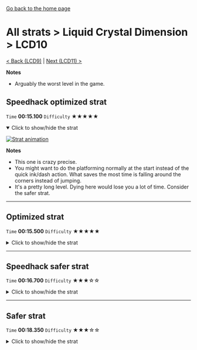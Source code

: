 [Go back to the home page](https://github.com/Doublevil/scbspeedrun)

# All strats > Liquid Crystal Dimension > LCD10

[< Back (LCD9)](https://github.com/Doublevil/scbspeedrun/blob/main/levels/all_lvl/LCD/LCD9.md) | [Next (LCD11) >](https://github.com/Doublevil/scbspeedrun/blob/main/levels/all_lvl/LCD/LCD11.md)

**Notes**
- Arguably the worst level in the game.

## Speedhack optimized strat

`Time` **00:15.100** `Difficulty` ★★★★★
<details open>
  <summary>Click to show/hide the strat</summary>

  [![Strat animation](https://github.com/Doublevil/scbspeedrun/blob/main/media/levels/LCD/LCD10_S_OptimizedStrat.webp)](https://github.com/Doublevil/scbspeedrun/blob/main/media/levels/LCD/LCD10_S_OptimizedStrat.mp4?raw=true)

  **Notes**
  - This one is crazy precise.
  - You might want to do the platforming normally at the start instead of the quick ink/dash action. What saves the most time is falling around the corners instead of jumping.
  - It's a pretty long level. Dying here would lose you a lot of time. Consider the safer strat.
</details>

---
## Optimized strat

`Time` **00:15.500** `Difficulty` ★★★★★
<details>
  <summary>Click to show/hide the strat</summary>

  [![Strat animation](https://github.com/Doublevil/scbspeedrun/blob/main/media/levels/LCD/LCD10_OptimizedStrat.webp)](https://github.com/Doublevil/scbspeedrun/blob/main/media/levels/LCD/LCD10_OptimizedStrat.mp4?raw=true)

  **Notes**
  - It's really precise. If you're not entirely used to toggling back and forth between dash and ink, you might want to go for the safer strat.
</details>

---
## Speedhack safer strat

`Time` **00:16.700** `Difficulty` ★★★☆☆
<details>
  <summary>Click to show/hide the strat</summary>

  [![Strat animation](https://github.com/Doublevil/scbspeedrun/blob/main/media/levels/LCD/LCD10_S_Strat.webp)](https://github.com/Doublevil/scbspeedrun/blob/main/media/levels/LCD/LCD10_S_Strat.mp4?raw=true)

  **Notes**
  - Doing this level fast might give you some trouble at first. This is just memorization. There is almost nothing you have to react to.
  - The speedhack makes things a bit harder, as you have to be careful not to jump over the ink platforms entirely.
</details>

---
## Safer strat

`Time` **00:18.350** `Difficulty` ★★★☆☆
<details>
  <summary>Click to show/hide the strat</summary>

  [![Strat animation](https://github.com/Doublevil/scbspeedrun/blob/main/media/levels/LCD/LCD10_Strat.webp)](https://github.com/Doublevil/scbspeedrun/blob/main/media/levels/LCD/LCD10_Strat.mp4?raw=true)

  **Notes**
  - Doing this level fast might give you some trouble at first. This is just memorization. There is almost nothing you have to react to.
</details>
